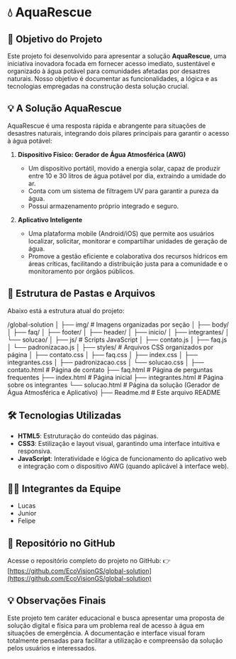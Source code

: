 # 💧 AquaRescue

## 📌 Objetivo do Projeto

Este projeto foi desenvolvido para apresentar a solução **AquaRescue**, uma iniciativa inovadora focada em fornecer acesso imediato, sustentável e organizado à água potável para comunidades afetadas por desastres naturais. Nosso objetivo é documentar as funcionalidades, a lógica e as tecnologias empregadas na construção desta solução crucial.

## 💡 A Solução AquaRescue

AquaRescue é uma resposta rápida e abrangente para situações de desastres naturais, integrando dois pilares principais para garantir o acesso à água potável:

1.  **Dispositivo Físico: Gerador de Água Atmosférica (AWG)**
    * Um dispositivo portátil, movido a energia solar, capaz de produzir entre 10 e 30 litros de água potável por dia, extraindo a umidade do ar.
    * Conta com um sistema de filtragem UV para garantir a pureza da água.
    * Possui armazenamento próprio integrado e seguro.

2.  **Aplicativo Inteligente**
    * Uma plataforma mobile (Android/iOS) que permite aos usuários localizar, solicitar, monitorar e compartilhar unidades de geração de água.
    * Promove a gestão eficiente e colaborativa dos recursos hídricos em áreas críticas, facilitando a distribuição justa para a comunidade e o monitoramento por órgãos públicos.

## 📁 Estrutura de Pastas e Arquivos

Abaixo está a estrutura atual do projeto:

/global-solution
│
├── img/                      # Imagens organizadas por seção
│   ├── body/
│   ├── faq/
│   ├── footer/
│   ├── header/
│   ├── inicio/
│   ├── integrantes/
│   └── solucao/
│
├── js/                       # Scripts JavaScript
│   ├── contato.js
│   ├── faq.js
│   └── padronizacao.js
│
├── styles/                   # Arquivos CSS organizados por página
│   ├── contato.css
│   ├── faq.css
│   ├── index.css
│   ├── integrantes.css
│   ├── padronizacao.css
│   └── solucao.css
│
├── contato.html              # Página de contato
├── faq.html                  # Página de perguntas frequentes
├── index.html                # Página inicial
├── integrantes.html          # Página sobre os integrantes
└── solucao.html              # Página da solução (Gerador de Água Atmosférica e Aplicativo)
├── Readme.md                 # Este arquivo README


## 🛠️ Tecnologias Utilizadas

* **HTML5**: Estruturação do conteúdo das páginas.
* **CSS3**: Estilização e layout visual, garantindo uma interface intuitiva e responsiva.
* **JavaScript**: Interatividade e lógica de funcionamento do aplicativo web e integração com o dispositivo AWG (quando aplicável à interface web).

## 👨‍💻 Integrantes da Equipe

* Lucas
* Junior
* Felipe

## 🔗 Repositório no GitHub

Acesse o repositório completo do projeto no GitHub:
👉 [https://github.com/EcoVisionGS/global-solution](https://github.com/EcoVisionGS/global-solution)

## 💡 Observações Finais

Este projeto tem caráter educacional e busca apresentar uma proposta de solução digital e física para um problema real de acesso à água em situações de emergência. A documentação e interface visual foram totalmente pensadas para facilitar a utilização e compreensão da solução pelos usuários e interessados.